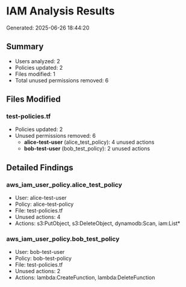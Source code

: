 # IAM Analysis Results

Generated: 2025-06-26 18:44:20

## Summary
- Users analyzed: 2
- Policies updated: 2
- Files modified: 1
- Total unused permissions removed: 6

## Files Modified

### test-policies.tf
- Policies updated: 2
- Unused permissions removed: 6
  - **alice-test-user** (alice_test_policy): 4 unused actions
  - **bob-test-user** (bob_test_policy): 2 unused actions

## Detailed Findings

### aws_iam_user_policy.alice_test_policy
- User: alice-test-user
- Policy: alice-test-policy
- File: test-policies.tf
- Unused actions: 4
- Actions: s3:PutObject, s3:DeleteObject, dynamodb:Scan, iam:List*

### aws_iam_user_policy.bob_test_policy
- User: bob-test-user
- Policy: bob-test-policy
- File: test-policies.tf
- Unused actions: 2
- Actions: lambda:CreateFunction, lambda:DeleteFunction
